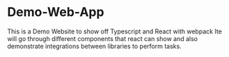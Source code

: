 # Demo-Web-App
This is a Demo Website to show off Typescript and React with webpack
Ite will go through different components that react can show and also demonstrate integrations between libraries to perform tasks.
